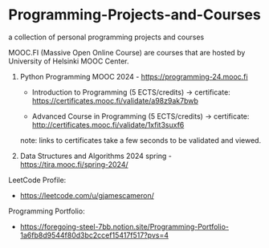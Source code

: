 # Programming-Projects-and-Courses
a collection of personal programming projects and courses

MOOC.FI (Massive Open Online Course)
  are courses that are hosted by University of Helsinki MOOC Center.
  
  1. Python Programming MOOC 2024 - https://programming-24.mooc.fi
       -  Introduction to Programming (5 ECTS/credits)
         -> certificate: https://certificates.mooc.fi/validate/a98z9ak7bwb
          
       - Advanced Course in Programming (5 ECTS/credits)
         -> certificate: http://certificates.mooc.fi/validate/1xfit3suxf6
         
     note: links to certificates take a few seconds to be validated and viewed.
  
  3. Data Structures and Algorithms 2024 spring - https://tira.mooc.fi/spring-2024/

LeetCode Profile:
- https://leetcode.com/u/gjamescameron/

Programming Portfolio:
- https://foregoing-steel-7bb.notion.site/Programming-Portfolio-1a6fb8d9544f80d3bc2ccef15417f517?pvs=4
